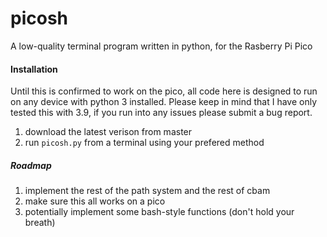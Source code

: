 # picosh
A low-quality terminal program written in python, for the Rasberry Pi Pico

#### Installation
Until this is confirmed to work on the pico, all code here is designed to run on any device with python 3 installed. Please keep in mind that I have only tested this with 3.9, if you run into any issues please submit a bug report.

1. download the latest verison from master
2. run `picosh.py` from a terminal using your prefered method

##### Roadmap
1. implement the rest of the path system and the rest of cbam
2. make sure this all works on a pico
3. potentially implement some bash-style functions (don't hold your breath)
